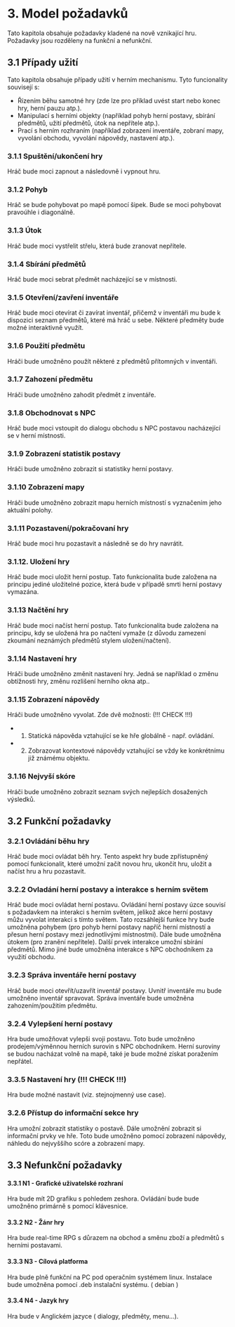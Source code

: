 # 3\. Model požadavků
Tato kapitola obsahuje požadavky kladené na nově vznikající hru. Požadavky jsou rozděleny na funkční a nefunkční.

## 3.1 Případy užití
Tato kapitola obsahuje případy užití v herním mechanismu. Tyto funcionality souvisejí s:
- Řízením běhu samotné hry (zde lze pro příklad uvést start nebo konec hry, herní pauzu atp.).
- Manipulací s herními objekty (například pohyb herní postavy, sbírání předmětů, užití předmětů, útok na nepřítele atp.).
- Prací s herním rozhraním (například zobrazení inventáře, zobraní mapy, vyvolání obchodu, vyvolání nápovědy, nastavení atp.).

### 3.1.1 Spuštění/ukončení hry
Hráč bude moci zapnout a následovně i vypnout hru.

### 3.1.2 Pohyb
Hráč se bude pohybovat po mapě pomocí šipek. Bude se moci pohybovat pravoúhle i diagonálně.

### 3.1.3 Útok
Hráč bude moci vystřelit střelu, která bude zranovat nepřítele.

### 3.1.4 Sbírání předmětů
Hráč bude moci sebrat předmět nacházející se v místnosti.

### 3.1.5 Otevření/zavření inventáře
Hráč bude moci otevírat či zavírat inventář, přičemž v inventáři mu bude k dispozici seznam předmětů, které má hráč u sebe. Některé předměty bude možné interaktivně využít.

### 3.1.6 Použití předmětu
Hráči bude umožněno použít některé z předmětů přítomných v inventáři.

### 3.1.7 Zahození předmětu
Hráči bude umožněno zahodit předmět z inventáře.

### 3.1.8 Obchodnovat s NPC
Hráč bude moci vstoupit do dialogu obchodu s NPC postavou nacházející se v herní místnosti.

### 3.1.9 Zobrazení statistik postavy
Hráči bude umožněno zobrazit si statistiky herní postavy.

### 3.1.10 Zobrazení mapy
Hráči bude umožněno zobrazit mapu herních místností s vyznačením jeho aktuální polohy.

### 3.1.11 Pozastavení/pokračovaní hry
Hráč bude moci hru pozastavit a následně se do hry navrátit.

### 3.1.12. Uložení hry
Hráč bude moci uložit herní postup. Tato funkcionalita bude založena na principu jediné uložitelné pozice, která bude v případě smrti herní postavy vymazána.

### 3.1.13 Načtění hry
Hráč bude moci načíst herní postup. Tato funkcionalita bude založena na principu, kdy se uložená hra po načtení vymaže (z důvodu zamezení zkoumání neznámých předmětů stylem uložení/načtení).

### 3.1.14 Nastavení hry
Hráči bude umožněno změnit nastavení hry. Jedná se například o změnu obtížnosti hry, změnu rozlišení herního okna atp..

### 3.1.15 Zobrazení nápovědy
Hráči bude umožněno vyvolat. Zde dvě možnosti: (!!! CHECK !!!)
- 1) Statická nápověda vztahující se ke hře globálně - např. ovládání.
- 2) Zobrazovat kontextové nápovědy vztahující se vždy ke konkrétnímu již známému objektu.

### 3.1.16 Nejvyší skóre
Hráči bude umožněno zobrazit seznam svých nejlepších dosažených výsledků.

## 3.2 Funkční požadavky

### 3.2.1 Ovládání běhu hry
Hráč bude moci ovládat běh hry. Tento aspekt hry bude zpřístupněný pomocí funkcionalit, které umožní začít novou hru, ukončit hru, uložit a načíst hru a hru pozastavit.

### 3.2.2 Ovladání herní postavy a interakce s herním světem
Hráč bude moci ovládat herní postavu. Ovládání herní postavy úzce souvisí s požadavkem na interakci s herním světem, jelikož akce herní postavy můžu vyvolat interakci s tímto světem.
Tato rozsáhlejší funkce hry bude umožněna pohybem (pro pohyb herní postavy napříč herní místností a přesun herní postavy mezi jednotlivými místnostmi).
Dále bude umožněna útokem (pro zranění nepřítele). Další prvek interakce umožní sbírání předmětů. Mimo jiné bude umožněna interakce s NPC obchodníkem za využití obchodu. 

### 3.2.3 Správa inventáře herní postavy
Hráč bude moci otevřít/uzavřít inventář postavy. Uvnitř inventáře mu bude umožněno inventář spravovat. Správa inventáře bude umožněna zahozením/použitím předmětu.

### 3.2.4 Vylepšení herní postavy
Hra bude umožňovat vylepši svoji postavu. Toto bude umožněno prodejem/výměnnou herních surovin s NPC obchodníkem. Herní suroviny se budou nacházat volně na mapě, také je bude možné získat poražením nepřátel.

### 3.3.5 Nastavení hry (!!! CHECK !!!)
Hra bude možné nastavit (viz. stejnojmenný use case).

### 3.2.6 Přístup do informační sekce hry
Hra umožní zobrazit statistiky o postavě. Dále umožnění zobrazit si informační prvky ve hře. Toto bude umožněno pomocí zobrazení nápovědy, náhledu do nejvyššího scóre a zobrazení mapy.

## 3.3 Nefunkční požadavky

#### 3.3.1 N1 -  Grafické uživatelské rozhraní  
<p>
  Hra bude mít 2D grafiku s pohledem zeshora. Ovládání bude bude umožněno primárně s pomocí klávesnice.
</p>

#### 3.3.2 N2 - Žánr hry
<p>
  Hra bude real-time RPG s důrazem na obchod a směnu zboží a předmětů s herními postavami.
</p>

#### 3.3.3 N3 - Cílová platforma
<p>
Hra bude plně funkční na PC pod operačním systémem linux. Instalace bude umožněna pomocí .deb instalační systému. ( debian )
</p>

#### 3.3.4 N4 - Jazyk hry
<p>
Hra bude v Anglickém jazyce ( dialogy, předměty, menu...).
</p>
